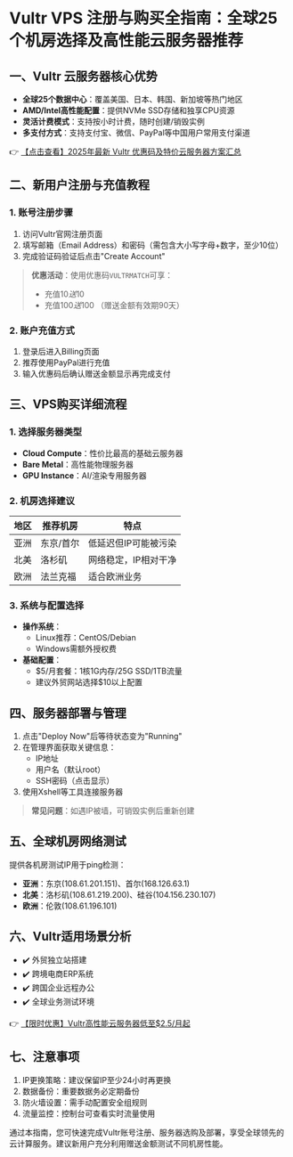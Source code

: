 # Vultr VPS 注册与购买全指南：全球25个机房选择及高性能云服务器推荐

## 一、Vultr 云服务器核心优势
- **全球25个数据中心**：覆盖美国、日本、韩国、新加坡等热门地区
- **AMD/Intel高性能配置**：提供NVMe SSD存储和独享CPU资源
- **灵活计费模式**：支持按小时计费，随时创建/销毁实例
- **多支付方式**：支持支付宝、微信、PayPal等中国用户常用支付渠道

👉 [【点击查看】2025年最新 Vultr 优惠码及特价云服务器方案汇总](https://bit.ly/VuLtr)

## 二、新用户注册与充值教程
### 1. 账号注册步骤
1. 访问Vultr官网注册页面
2. 填写邮箱（Email Address）和密码（需包含大小写字母+数字，至少10位）
3. 完成验证码验证后点击"Create Account"

> **优惠活动**：使用优惠码`VULTRMATCH`可享：
> - 充值$10送$10
> - 充值$100送$100
> （赠送金额有效期90天）

### 2. 账户充值方式
1. 登录后进入Billing页面
2. 推荐使用PayPal进行充值
3. 输入优惠码后确认赠送金额显示再完成支付

## 三、VPS购买详细流程
### 1. 选择服务器类型
- **Cloud Compute**：性价比最高的基础云服务器
- **Bare Metal**：高性能物理服务器
- **GPU Instance**：AI/渲染专用服务器

### 2. 机房选择建议
| 地区 | 推荐机房 | 特点 |
|------|----------|------|
| 亚洲 | 东京/首尔 | 低延迟但IP可能被污染 |
| 北美 | 洛杉矶 | 网络稳定，IP相对干净 |
| 欧洲 | 法兰克福 | 适合欧洲业务 |

### 3. 系统与配置选择
- **操作系统**：
  - Linux推荐：CentOS/Debian
  - Windows需额外授权费
- **基础配置**：
  - $5/月套餐：1核1G内存/25G SSD/1TB流量
  - 建议外贸网站选择$10以上配置

## 四、服务器部署与管理
1. 点击"Deploy Now"后等待状态变为"Running"
2. 在管理界面获取关键信息：
   - IP地址
   - 用户名（默认root）
   - SSH密码（点击显示）
3. 使用Xshell等工具连接服务器

> **常见问题**：如遇IP被墙，可销毁实例后重新创建

## 五、全球机房网络测试
提供各机房测试IP用于ping检测：
- **亚洲**：东京(108.61.201.151)、首尔(168.126.63.1)
- **北美**：洛杉矶(108.61.219.200)、硅谷(104.156.230.107)
- **欧洲**：伦敦(108.61.196.101)

## 六、Vultr适用场景分析
- ✔️ 外贸独立站搭建
- ✔️ 跨境电商ERP系统
- ✔️ 跨国企业远程办公
- ✔️ 全球业务测试环境

👉 [【限时优惠】Vultr高性能云服务器低至$2.5/月起](https://bit.ly/VuLtr)

## 七、注意事项
1. IP更换策略：建议保留IP至少24小时再更换
2. 数据备份：重要数据务必定期备份
3. 防火墙设置：需手动配置安全组规则
4. 流量监控：控制台可查看实时流量使用

通过本指南，您可快速完成Vultr账号注册、服务器选购及部署，享受全球领先的云计算服务。建议新用户充分利用赠送金额测试不同机房性能。